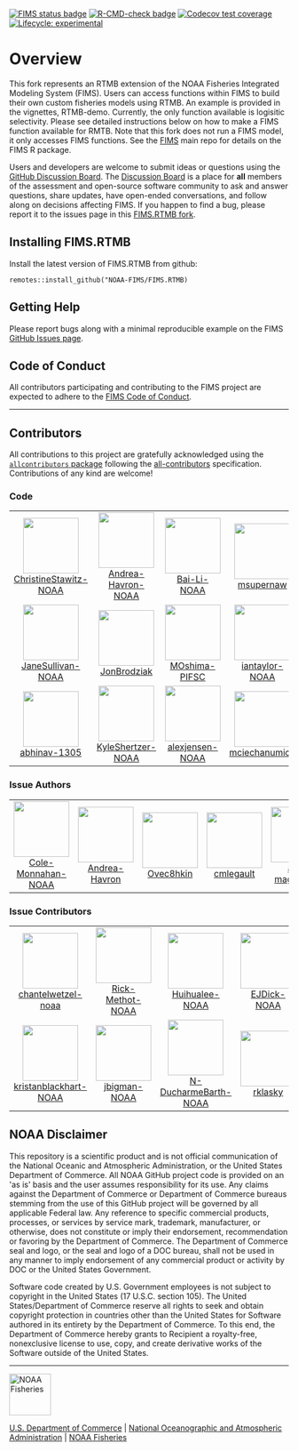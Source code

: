   <!-- badges: start -->
  [![FIMS status badge](https://noaa-fims.r-universe.dev/badges/FIMS)](https://noaa-fims.r-universe.dev/FIMS)
  [![R-CMD-check badge](https://github.com/NOAA-FIMS/FIMS/actions/workflows/call-r-cmd-check.yml/badge.svg?branch=main)](https://github.com/NOAA-FIMS/FIMS/actions/workflows/call-r-cmd-check.yml)
  [![Codecov test coverage](https://codecov.io/gh/NOAA-FIMS/FIMS/branch/main/graph/badge.svg)](https://app.codecov.io/gh/NOAA-FIMS/FIMS?branch=main)
  [![Lifecycle: experimental](https://img.shields.io/badge/lifecycle-experimental-orange.svg)](https://lifecycle.r-lib.org/articles/stages.html#experimental)
  <!-- badges: end -->

# Overview

This fork represents an RTMB extension of the NOAA Fisheries Integrated Modeling System (FIMS). Users can access functions within FIMS to build their own custom fisheries models using RTMB. An example is provided in the vignettes, RTMB-demo. Currently, the only function available is logisitic selectivity. Please see detailed instructions below on how to make a FIMS function available for RMTB. Note that this fork does not run a FIMS model, it only accesses FIMS functions. See the [FIMS](https://noaa-fims.github.io/FIMS/) main repo for details on the FIMS R package.

Users and developers are welcome to submit ideas or questions using the [GitHub Discussion Board](https://github.com/NOAA-FIMS/FIMS/discussions). The [Discussion Board](https://github.com/NOAA-FIMS/FIMS/discussions) is a place for **all** members of the assessment and open-source software community to ask and answer questions, share updates, have open-ended conversations, and follow along on decisions affecting FIMS. If you happen to find a bug, please report it to the issues page in this [FIMS.RTMB fork](https://github.com/NOAA-FIMS/FIMS.RTMB/issues).

## Installing FIMS.RTMB

Install the latest version of FIMS.RTMB from github:
```
remotes::install_github("NOAA-FIMS/FIMS.RTMB)
```

## Getting Help

Please report bugs along with a minimal reproducible example on the FIMS [GitHub Issues page](https://github.com/NOAA-FIMS/FIMS.RTMB/issues).

## Code of Conduct

All contributors participating and contributing to the FIMS project are expected to adhere to the [FIMS Code of Conduct](https://noaa-fims.github.io/collaborative_workflow/code-of-conduct.html#code-of-conduct).

****************************

## Contributors




<!-- ALL-CONTRIBUTORS-LIST:START - Do not remove or modify this section -->
<!-- prettier-ignore-start -->
<!-- markdownlint-disable -->

All contributions to this project are gratefully acknowledged using the [`allcontributors` package](https://github.com/ropensci/allcontributors) following the [all-contributors](https://allcontributors.org) specification. Contributions of any kind are welcome!

### Code

<table>

<tr>
<td align="center">
<a href="https://github.com/ChristineStawitz-NOAA">
<img src="https://avatars.githubusercontent.com/u/47904621?v=4" width="100px;" alt=""/>
</a><br>
<a href="https://github.com/NOAA-FIMS/FIMS/commits?author=ChristineStawitz-NOAA">ChristineStawitz-NOAA</a>
</td>
<td align="center">
<a href="https://github.com/Andrea-Havron-NOAA">
<img src="https://avatars.githubusercontent.com/u/85530309?v=4" width="100px;" alt=""/>
</a><br>
<a href="https://github.com/NOAA-FIMS/FIMS/commits?author=Andrea-Havron-NOAA">Andrea-Havron-NOAA</a>
</td>
<td align="center">
<a href="https://github.com/Bai-Li-NOAA">
<img src="https://avatars.githubusercontent.com/u/59936250?v=4" width="100px;" alt=""/>
</a><br>
<a href="https://github.com/NOAA-FIMS/FIMS/commits?author=Bai-Li-NOAA">Bai-Li-NOAA</a>
</td>
<td align="center">
<a href="https://github.com/msupernaw">
<img src="https://avatars.githubusercontent.com/u/4933904?v=4" width="100px;" alt=""/>
</a><br>
<a href="https://github.com/NOAA-FIMS/FIMS/commits?author=msupernaw">msupernaw</a>
</td>
<td align="center">
<a href="https://github.com/k-doering-NOAA">
<img src="https://avatars.githubusercontent.com/u/48930335?v=4" width="100px;" alt=""/>
</a><br>
<a href="https://github.com/NOAA-FIMS/FIMS/commits?author=k-doering-NOAA">k-doering-NOAA</a>
</td>
<td align="center">
<a href="https://github.com/kellijohnson-NOAA">
<img src="https://avatars.githubusercontent.com/u/4108564?v=4" width="100px;" alt=""/>
</a><br>
<a href="https://github.com/NOAA-FIMS/FIMS/commits?author=kellijohnson-NOAA">kellijohnson-NOAA</a>
</td>
<td align="center">
<a href="https://github.com/nathanvaughan-NOAA">
<img src="https://avatars.githubusercontent.com/u/53061482?v=4" width="100px;" alt=""/>
</a><br>
<a href="https://github.com/NOAA-FIMS/FIMS/commits?author=nathanvaughan-NOAA">nathanvaughan-NOAA</a>
</td>
</tr>


<tr>
<td align="center">
<a href="https://github.com/JaneSullivan-NOAA">
<img src="https://avatars.githubusercontent.com/u/68303089?v=4" width="100px;" alt=""/>
</a><br>
<a href="https://github.com/NOAA-FIMS/FIMS/commits?author=JaneSullivan-NOAA">JaneSullivan-NOAA</a>
</td>
<td align="center">
<a href="https://github.com/JonBrodziak">
<img src="https://avatars.githubusercontent.com/u/11236454?v=4" width="100px;" alt=""/>
</a><br>
<a href="https://github.com/NOAA-FIMS/FIMS/commits?author=JonBrodziak">JonBrodziak</a>
</td>
<td align="center">
<a href="https://github.com/MOshima-PIFSC">
<img src="https://avatars.githubusercontent.com/u/78562167?v=4" width="100px;" alt=""/>
</a><br>
<a href="https://github.com/NOAA-FIMS/FIMS/commits?author=MOshima-PIFSC">MOshima-PIFSC</a>
</td>
<td align="center">
<a href="https://github.com/iantaylor-NOAA">
<img src="https://avatars.githubusercontent.com/u/4992918?v=4" width="100px;" alt=""/>
</a><br>
<a href="https://github.com/NOAA-FIMS/FIMS/commits?author=iantaylor-NOAA">iantaylor-NOAA</a>
</td>
<td align="center">
<a href="https://github.com/timjmiller">
<img src="https://avatars.githubusercontent.com/u/17852156?v=4" width="100px;" alt=""/>
</a><br>
<a href="https://github.com/NOAA-FIMS/FIMS/commits?author=timjmiller">timjmiller</a>
</td>
<td align="center">
<a href="https://github.com/jimianelli">
<img src="https://avatars.githubusercontent.com/u/2715618?v=4" width="100px;" alt=""/>
</a><br>
<a href="https://github.com/NOAA-FIMS/FIMS/commits?author=jimianelli">jimianelli</a>
</td>
<td align="center">
<a href="https://github.com/peterkuriyama-NOAA">
<img src="https://avatars.githubusercontent.com/u/103060418?v=4" width="100px;" alt=""/>
</a><br>
<a href="https://github.com/NOAA-FIMS/FIMS/commits?author=peterkuriyama-NOAA">peterkuriyama-NOAA</a>
</td>
</tr>


<tr>
<td align="center">
<a href="https://github.com/abhinav-1305">
<img src="https://avatars.githubusercontent.com/u/113254225?v=4" width="100px;" alt=""/>
</a><br>
<a href="https://github.com/NOAA-FIMS/FIMS/commits?author=abhinav-1305">abhinav-1305</a>
</td>
<td align="center">
<a href="https://github.com/KyleShertzer-NOAA">
<img src="https://avatars.githubusercontent.com/u/81244856?v=4" width="100px;" alt=""/>
</a><br>
<a href="https://github.com/NOAA-FIMS/FIMS/commits?author=KyleShertzer-NOAA">KyleShertzer-NOAA</a>
</td>
<td align="center">
<a href="https://github.com/alexjensen-NOAA">
<img src="https://avatars.githubusercontent.com/u/168662602?v=4" width="100px;" alt=""/>
</a><br>
<a href="https://github.com/NOAA-FIMS/FIMS/commits?author=alexjensen-NOAA">alexjensen-NOAA</a>
</td>
<td align="center">
<a href="https://github.com/mciechanumich">
<img src="https://avatars.githubusercontent.com/u/110423309?v=4" width="100px;" alt=""/>
</a><br>
<a href="https://github.com/NOAA-FIMS/FIMS/commits?author=mciechanumich">mciechanumich</a>
</td>
<td align="center">
<a href="https://github.com/RicardoYin01">
<img src="https://avatars.githubusercontent.com/u/123024031?v=4" width="100px;" alt=""/>
</a><br>
<a href="https://github.com/NOAA-FIMS/FIMS/commits?author=RicardoYin01">RicardoYin01</a>
</td>
<td align="center">
<a href="https://github.com/Srajald">
<img src="https://avatars.githubusercontent.com/u/99940237?v=4" width="100px;" alt=""/>
</a><br>
<a href="https://github.com/NOAA-FIMS/FIMS/commits?author=Srajald">Srajald</a>
</td>
</tr>

</table>


### Issue Authors

<table>

<tr>
<td align="center">
<a href="https://github.com/Cole-Monnahan-NOAA">
<img src="https://avatars.githubusercontent.com/u/58868176?u=dd9ad18144f97dff5b805108945a85c81422e893&v=4" width="100px;" alt=""/>
</a><br>
<a href="https://github.com/NOAA-FIMS/FIMS/issues?q=is%3Aissue+author%3ACole-Monnahan-NOAA">Cole-Monnahan-NOAA</a>
</td>
<td align="center">
<a href="https://github.com/Andrea-Havron">
<img src="https://avatars.githubusercontent.com/u/18160915?v=4" width="100px;" alt=""/>
</a><br>
<a href="https://github.com/NOAA-FIMS/FIMS/issues?q=is%3Aissue+author%3AAndrea-Havron">Andrea-Havron</a>
</td>
<td align="center">
<a href="https://github.com/Ovec8hkin">
<img src="https://avatars.githubusercontent.com/u/9124240?u=346d6e2c2914e2e422c0d8395e49fea4f3f1f856&v=4" width="100px;" alt=""/>
</a><br>
<a href="https://github.com/NOAA-FIMS/FIMS/issues?q=is%3Aissue+author%3AOvec8hkin">Ovec8hkin</a>
</td>
<td align="center">
<a href="https://github.com/cmlegault">
<img src="https://avatars.githubusercontent.com/u/8029432?u=735e58b9c668f88d7e051cad5e4410be93d5ee54&v=4" width="100px;" alt=""/>
</a><br>
<a href="https://github.com/NOAA-FIMS/FIMS/issues?q=is%3Aissue+author%3Acmlegault">cmlegault</a>
</td>
<td align="center">
<a href="https://github.com/arni-magnusson">
<img src="https://avatars.githubusercontent.com/u/3720910?u=66d58326e0e04ff9f57faecc971f53c6c19e1adf&v=4" width="100px;" alt=""/>
</a><br>
<a href="https://github.com/NOAA-FIMS/FIMS/issues?q=is%3Aissue+author%3Aarni-magnusson">arni-magnusson</a>
</td>
<td align="center">
<a href="https://github.com/Schiano-NOAA">
<img src="https://avatars.githubusercontent.com/u/125507018?u=b6dab08f04000188734eb3bbf78a40616e99b921&v=4" width="100px;" alt=""/>
</a><br>
<a href="https://github.com/NOAA-FIMS/FIMS/issues?q=is%3Aissue+author%3ASchiano-NOAA">Schiano-NOAA</a>
</td>
</tr>

</table>


### Issue Contributors

<table>

<tr>
<td align="center">
<a href="https://github.com/chantelwetzel-noaa">
<img src="https://avatars.githubusercontent.com/u/6172110?u=fa2a894f014dc10b5204de094ae8ec153b7ca5a9&v=4" width="100px;" alt=""/>
</a><br>
<a href="https://github.com/NOAA-FIMS/FIMS/issues?q=is%3Aissue+commenter%3Achantelwetzel-noaa">chantelwetzel-noaa</a>
</td>
<td align="center">
<a href="https://github.com/Rick-Methot-NOAA">
<img src="https://avatars.githubusercontent.com/u/6250016?u=3730ea84740e5ec06865052e3c486f88ed574f5e&v=4" width="100px;" alt=""/>
</a><br>
<a href="https://github.com/NOAA-FIMS/FIMS/issues?q=is%3Aissue+commenter%3ARick-Methot-NOAA">Rick-Methot-NOAA</a>
</td>
<td align="center">
<a href="https://github.com/Huihualee-NOAA">
<img src="https://avatars.githubusercontent.com/u/81672131?u=8f8cd12b6de5cb4174df3336c37de862ba400e62&v=4" width="100px;" alt=""/>
</a><br>
<a href="https://github.com/NOAA-FIMS/FIMS/issues?q=is%3Aissue+commenter%3AHuihualee-NOAA">Huihualee-NOAA</a>
</td>
<td align="center">
<a href="https://github.com/EJDick-NOAA">
<img src="https://avatars.githubusercontent.com/u/64495990?u=f21944c5dd59e99a4a0facc8b7c981ca68efa0fb&v=4" width="100px;" alt=""/>
</a><br>
<a href="https://github.com/NOAA-FIMS/FIMS/issues?q=is%3Aissue+commenter%3AEJDick-NOAA">EJDick-NOAA</a>
</td>
<td align="center">
<a href="https://github.com/jimianelli-NOAA">
<img src="https://avatars.githubusercontent.com/u/53797573?u=0c7f18c76144d612833c5cd2941858f25e8ce7d8&v=4" width="100px;" alt=""/>
</a><br>
<a href="https://github.com/NOAA-FIMS/FIMS/issues?q=is%3Aissue+commenter%3Ajimianelli-NOAA">jimianelli-NOAA</a>
</td>
<td align="center">
<a href="https://github.com/Craig44">
<img src="https://avatars.githubusercontent.com/u/13144077?u=3ac28c7f2c555169ece87584fc9e45cccb265f8d&v=4" width="100px;" alt=""/>
</a><br>
<a href="https://github.com/NOAA-FIMS/FIMS/issues?q=is%3Aissue+commenter%3ACraig44">Craig44</a>
</td>
<td align="center">
<a href="https://github.com/James-Thorson-NOAA">
<img src="https://avatars.githubusercontent.com/u/50178738?u=d314fbca8b41fdeb14212782d70b156a14e34af3&v=4" width="100px;" alt=""/>
</a><br>
<a href="https://github.com/NOAA-FIMS/FIMS/issues?q=is%3Aissue+commenter%3AJames-Thorson-NOAA">James-Thorson-NOAA</a>
</td>
</tr>


<tr>
<td align="center">
<a href="https://github.com/kristanblackhart-NOAA">
<img src="https://avatars.githubusercontent.com/u/89920963?u=e5fed919762f545e44319fd8808825878c7c3b40&v=4" width="100px;" alt=""/>
</a><br>
<a href="https://github.com/NOAA-FIMS/FIMS/issues?q=is%3Aissue+commenter%3Akristanblackhart-NOAA">kristanblackhart-NOAA</a>
</td>
<td align="center">
<a href="https://github.com/jbigman-NOAA">
<img src="https://avatars.githubusercontent.com/u/164287934?v=4" width="100px;" alt=""/>
</a><br>
<a href="https://github.com/NOAA-FIMS/FIMS/issues?q=is%3Aissue+commenter%3Ajbigman-NOAA">jbigman-NOAA</a>
</td>
<td align="center">
<a href="https://github.com/N-DucharmeBarth-NOAA">
<img src="https://avatars.githubusercontent.com/u/97110196?u=92cfb0fd9fa6524ce455b6610035f9402a25e3bb&v=4" width="100px;" alt=""/>
</a><br>
<a href="https://github.com/NOAA-FIMS/FIMS/issues?q=is%3Aissue+commenter%3AN-DucharmeBarth-NOAA">N-DucharmeBarth-NOAA</a>
</td>
<td align="center">
<a href="https://github.com/rklasky">
<img src="https://avatars.githubusercontent.com/u/28567752?u=e28036c5bcac3c2f14f7de7d1dcc9b2f4f03a4e0&v=4" width="100px;" alt=""/>
</a><br>
<a href="https://github.com/NOAA-FIMS/FIMS/issues?q=is%3Aissue+commenter%3Arklasky">rklasky</a>
</td>
<td align="center">
<a href="https://github.com/cgrandin">
<img src="https://avatars.githubusercontent.com/u/4551051?u=7d289d4508c6ba2f6d2691b71be5bd2dc5456115&v=4" width="100px;" alt=""/>
</a><br>
<a href="https://github.com/NOAA-FIMS/FIMS/issues?q=is%3Aissue+commenter%3Acgrandin">cgrandin</a>
</td>
<td align="center">
<a href="https://github.com/e-perl-NOAA">
<img src="https://avatars.githubusercontent.com/u/118312785?u=975ef418e0a078e338b89a4f9eed851a08d2564d&v=4" width="100px;" alt=""/>
</a><br>
<a href="https://github.com/NOAA-FIMS/FIMS/issues?q=is%3Aissue+commenter%3Ae-perl-NOAA">e-perl-NOAA</a>
</td>
</tr>

</table>

<!-- markdownlint-enable -->
<!-- prettier-ignore-end -->
<!-- ALL-CONTRIBUTORS-LIST:END -->



## NOAA Disclaimer

This repository is a scientific product and is not official communication of the National Oceanic and Atmospheric Administration, or the United States Department of Commerce. All NOAA GitHub project code is provided on an 'as is' basis and the user assumes responsibility for its use. Any claims against the Department of Commerce or Department of Commerce bureaus stemming from the use of this GitHub project will be governed by all applicable Federal law. Any reference to specific commercial products, processes, or services by service mark, trademark, manufacturer, or otherwise, does not constitute or imply their endorsement, recommendation or favoring by the Department of Commerce. The Department of Commerce seal and logo, or the seal and logo of a DOC bureau, shall not be used in any manner to imply endorsement of any commercial product or activity by DOC or the United States Government.

Software code created by U.S. Government employees is not subject to copyright in the United States (17 U.S.C. section 105). The United States/Department of Commerce reserve all rights to seek and obtain copyright protection in countries other than the United States for Software authored in its entirety by the Department of Commerce. To this end, the Department of Commerce hereby grants to Recipient a royalty-free, nonexclusive license to use, copy, and create derivative works of the Software outside of the United States.

****************************

<img src="https://raw.githubusercontent.com/nmfs-general-modeling-tools/nmfspalette/main/man/figures/noaa-fisheries-rgb-2line-horizontal-small.png" height="75" alt="NOAA Fisheries">

[U.S. Department of Commerce](https://www.commerce.gov/) | [National Oceanographic and Atmospheric Administration](https://www.noaa.gov) | [NOAA Fisheries](https://www.fisheries.noaa.gov/)
